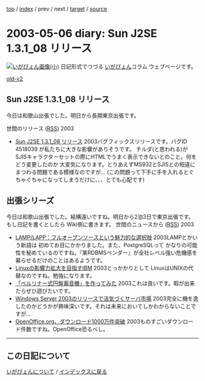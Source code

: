 [top](https://igapyon.github.io/diary/) 
 / [index](https://igapyon.github.io/diary/2003/index.html) 
 / prev 
 / next 
 / [target](https://igapyon.github.io/diary/2003/ig030506.html) 
 / [source](https://github.com/igapyon/diary/blob/gh-pages/2003/ig030506.html.src.md) 

2003-05-06 diary: Sun J2SE 1.3.1_08 リリース
=====================================================================================================
[![いがぴょん画像(小)](https://igapyon.github.io/diary/images/iga200306s.jpg "いがぴょん")](https://igapyon.github.io/diary/memo/memoigapyon.html) 日記形式でつづる [いがぴょん](https://igapyon.github.io/diary/memo/memoigapyon.html)コラム ウェブページです。

[old-v2](ig030506-orig.html)

## Sun J2SE 1.3.1_08 リリース

今日は和歌山出張でした。明日から長期東京出張です。



 世間のリリース ([RSS](ig030506-release.xml)) 2003
* [Sun J2SE 1.3.1_08 リリース](http://java.sun.com/j2se/1.3/)  2003バグフィックスリリースです。バグID 4518039 が私たちに大きな影響がありそうです。 チルダ(と思われる)がSJISキャラクターセットの際にHTMLでうまく表示できないとのこと。何をどう変更したのか 大変気になります。とりあえずMS932とSJISとの相違にまつわる問題である模様なのですが… (この問題って下手に手を入れるとぐちゃぐちゃになってしまうだけに、、、とても心配です)

## 出張シリーズ

今日は和歌山出張でした。結構遠いですね。明日から2泊3日で東京出張です。もし日記を書くとしたら Wiki側に書きます。
世間のニュースから ([RSS](ig030506-news.xml)) 2003
* [LAMP/LAPP：フルオープンソースという魅力的な選択肢](http://japan.cnet.com/news/watch/story/0,2000047973,20053965,00.htm)  2003LAMPとかいう新語は 初めてお目にかかりました。また、PostgreSQLって かなりの可能性を秘めているのですね。『某RDBMSベンダー』が全社レベル強い危機感を募らせるだけのことはあるようです。
* [Linuxの影響力拡大を目指すIBM](http://www.zdnet.co.jp/enterprise/0305/01/epn16.html)  2003とっかかりとして LinuxはUNIXの代替なのですね。勉強になります。
* [「ベルリナー式円盤蓄音機」を作ってみた](http://www.zdnet.co.jp/news/0305/01/cjad_kobayashi.html)  2003これは良いです。暇が出来たらぜひ遊びたいです。
* [Windows Server 2003のリリースで活気づくサーバ市場](http://www.zdnet.co.jp/enterprise/0305/01/epn02.html)  2003完全に機を逸したのかどうかが興味深いです。それは未来においてしかわからないことですが…
* [OpenOffice.org、ダウンロード1000万件突破](http://www.zdnet.co.jp/news/0305/04/nebt_01.html)  2003ものすごいダウンロード件数ですね。OpenOffice恐るべし。


----------------------------------------------------------------------------------------------------

## この日記について
[いがぴょんについて](https://igapyon.github.io/diary/memo/memoigapyon.html) / [インデックスに戻る](https://igapyon.github.io/diary/idxall.html)
